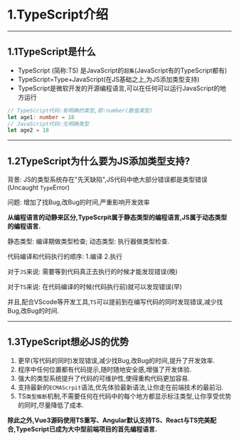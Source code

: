 # 1.TypeScript介绍

<hr />

## 1.1TypeScript是什么

- TypeScript (简称:TS) 是JavaScript的`超集`(JavaScript有的TypeScript都有)
- TypeScript=Type+JavaScript(在JS基础之上,为JS添加类型支持)
- TypeScript是微软开发的开源编程语言,可以在任何可以运行JavaScript的地方运行





```typescript
// TypeScript代码:有明确的类型,即:number(数值类型)
let age1: number = 18
// JavaScript代码:无明确类型
let age2 = 18
```

<hr />

## 1.2TypeScript为什么要为JS添加类型支持?

背景: JS的类型系统存在"先天缺陷",JS代码中绝大部分错误都是类型错误(Uncaught `Type`Error)

问题: 增加了找Bug,改Bug的时间,严重影响开发效率





__从编程语言的动静来区分,TypeScrpit属于静态类型的编程语言,JS属于动态类型的编程语言.__

静态类型: 编译期做类型检查; 动态类型: 执行器做类型检查.

代码编译和代码执行的顺序: 1.编译 2.执行





对于`JS`来说: 需要等到代码真正去执行的时候才能发现错误(晚)

对于`TS`来说: 在代码编译的时候(代码执行前)就可以发现错误(早)

并且,配合VScode等开发工具,`TS`可以提前到在编写代码的同时发现错误,减少找Bug,改Bug的时间.

<hr />

## 1.3TypeScript想必JS的优势

1. 更早(写代码的同时)发现错误,减少找Bug,改Bug的时间,提升了开发效率.
2. 程序中任何位置都有代码提示,随时随地安全感,增强了开发体验.
3. 强大的类型系统提升了代码的可维护性,使得重构代码更加容易.
4. 支持最新的`ECMAScrpit`语法,优先体验最新语法,让你走在前端技术的最前沿.
5. TS`类型推断`机制,不需要任何在代码中的每个地方都显示标注类型,让你享受优势的同时,尽量降低了成本.





__除此之外,Vue3源码使用TS重写、Angular默认支持TS、React与TS完美配合,TypeScript已成为大中型前端项目的首先编程语言.__


